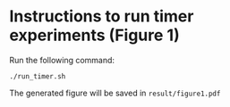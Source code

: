 # Instructions to run timer experiments (Figure 1)


Run the following command:

```
./run_timer.sh 
```

The generated figure will be saved in `result/figure1.pdf`

